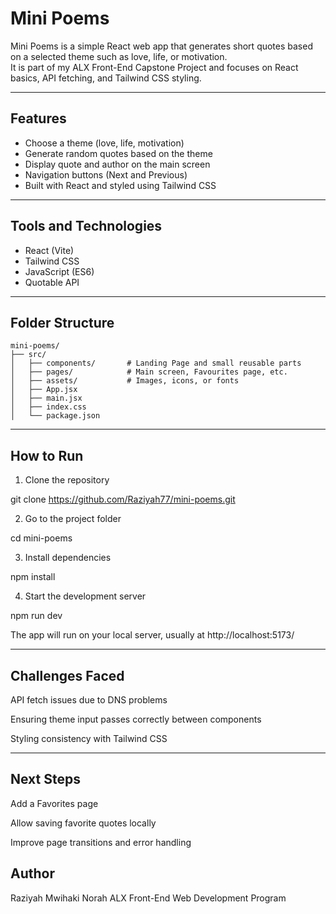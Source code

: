 # Mini Poems

Mini Poems is a simple React web app that generates short quotes based on a selected theme such as love, life, or motivation.  
It is part of my ALX Front-End Capstone Project and focuses on React basics, API fetching, and Tailwind CSS styling.

---

## Features

- Choose a theme (love, life, motivation)
- Generate random quotes based on the theme
- Display quote and author on the main screen
- Navigation buttons (Next and Previous)
- Built with React and styled using Tailwind CSS

---

## Tools and Technologies

- React (Vite)
- Tailwind CSS
- JavaScript (ES6)
- Quotable API

---

## Folder Structure

```
mini-poems/
├── src/
│   ├── components/       # Landing Page and small reusable parts
│   ├── pages/            # Main screen, Favourites page, etc.
│   ├── assets/           # Images, icons, or fonts
│   ├── App.jsx
│   ├── main.jsx
│   ├── index.css
│   └── package.json
```


---

## How to Run

1. Clone the repository

git clone https://github.com/Raziyah77/mini-poems.git

2. Go to the project folder

cd mini-poems

3. Install dependencies

npm install

4. Start the development server

npm run dev

The app will run on your local server, usually at http://localhost:5173/

---

## Challenges Faced

API fetch issues due to DNS problems

Ensuring theme input passes correctly between components

Styling consistency with Tailwind CSS

---

## Next Steps

Add a Favorites page

Allow saving favorite quotes locally

Improve page transitions and error handling


## Author

Raziyah Mwihaki Norah
ALX Front-End Web Development Program
